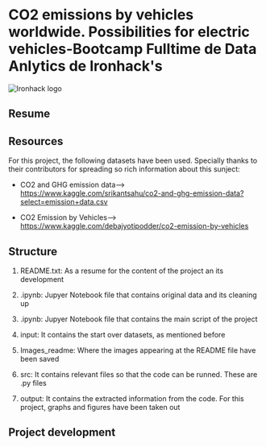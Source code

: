 # CO2 emissions by vehicles worldwide. Possibilities for electric vehicles-Bootcamp Fulltime de Data Anlytics de Ironhack's

![Ironhack logo](https://www.fundacionuniversia.net/wp-content/uploads/2017/09/ironhack_logo.jpg)

## Resume


## Resources
For this project, the following datasets have been used. Specially thanks to their contributors for spreading so rich information about this sunject:

* CO2 and GHG emission data--> https://www.kaggle.com/srikantsahu/co2-and-ghg-emission-data?select=emission+data.csv


* CO2 Emission by Vehicles--> https://www.kaggle.com/debajyotipodder/co2-emission-by-vehicles


## Structure

1) README.txt: As a resume for the content of the project an its development

2) .ipynb: Jupyer Notebook file that contains original data and its cleaning up

3) .ipynb: Jupyer Notebook file that contains the main script of the project

3) input: It contains the start over datasets, as mentioned before

4) Images_readme: Where the images appearing at the README file have been saved

5) src: It contains relevant files so that the code can be runned. These are .py files

6) output: It contains the extracted information from the code. For this project, graphs and figures have been taken out

## Project development